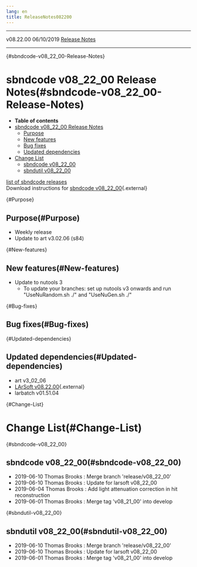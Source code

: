 ```yaml
---
lang: en
title: ReleaseNotes082200
---
```


  ----------- ------------ -- -- ------------------------------------------------------
  v08.22.00   06/10/2019         [Release Notes](ReleaseNotes082200.html)
  ----------- ------------ -- -- ------------------------------------------------------

{#sbndcode-v08_22_00-Release-Notes}

sbndcode v08\_22\_00 Release Notes(#sbndcode-v08_22_00-Release-Notes)
======================================================================================

-   **Table of contents**
-   [sbndcode v08\_22\_00 Release
    Notes](#sbndcode-v08_22_00-Release-Notes)
    -   [Purpose](#Purpose)
    -   [New features](#New-features)
    -   [Bug fixes](#Bug-fixes)
    -   [Updated dependencies](#Updated-dependencies)
-   [Change List](#Change-List)
    -   [sbndcode v08\_22\_00](#sbndcode-v08_22_00)
    -   [sbndutil v08\_22\_00](#sbndutil-v08_22_00)

[list of sbndcode
releases](List_of_SBND_code_releases.html)\
Download instructions for [sbndcode
v08\_22\_00](http://scisoft.fnal.gov/scisoft/bundles/sbnd/v08_22_00/sbndcode-v08_22_00.html){.external}

{#Purpose}

Purpose(#Purpose)
----------------------------------

-   Weekly release
-   Update to art v3.02.06 (s84)

{#New-features}

New features(#New-features)
--------------------------------------------

-   Update to nutools 3
    -   To update your branches: set up nutools v3 onwards and run
        \"UseNuRandom.sh ./\" and \"UseNuGen.sh ./\"

{#Bug-fixes}

Bug fixes(#Bug-fixes)
--------------------------------------

{#Updated-dependencies}

Updated dependencies(#Updated-dependencies)
------------------------------------------------------------

-   art v3\_02\_06
-   [LArSoft
    v08.22.00](https://cdcvs.fnal.gov/redmine/projects/larsoft/wiki/ReleaseNotes082200){.external}
-   larbatch v01.51.04

{#Change-List}

Change List(#Change-List)
==========================================

{#sbndcode-v08_22_00}

sbndcode v08\_22\_00(#sbndcode-v08_22_00)
----------------------------------------------------------

-   2019-06-10 Thomas Brooks : Merge branch \'release/v08\_22\_00\'
-   2019-06-10 Thomas Brooks : Update for larsoft v08\_22\_00
-   2019-06-04 Thomas Brooks : Add light attenuation correction in hit
    reconstruction
-   2019-06-01 Thomas Brooks : Merge tag \'v08\_21\_00\' into develop

{#sbndutil-v08_22_00}

sbndutil v08\_22\_00(#sbndutil-v08_22_00)
----------------------------------------------------------

-   2019-06-10 Thomas Brooks : Merge branch \'release/v08\_22\_00\'
-   2019-06-10 Thomas Brooks : Update for larsoft v08\_22\_00
-   2019-06-01 Thomas Brooks : Merge tag \'v08\_21\_00\' into develop
